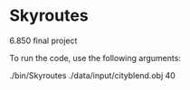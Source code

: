 Skyroutes
=========

6.850 final project

To run the code, use the following arguments:

./bin/Skyroutes ./data/input/cityblend.obj 40 
